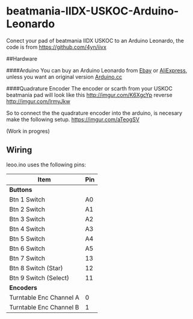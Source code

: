 # beatmania-IIDX-USKOC-Arduino-Leonardo

Conect your pad of beatmania IIDX USKOC to an Arduino Leonardo, the code is from https://github.com/4yn/iivx


##Hardware

####Arduino
You can buy an Arduino Leonardo from [Ebay](http://www.ebay.com/) or [AliExpress](http://www.aliexpress.com), unless you want an original version [Arduino.cc](https://www.arduino.cc/en/Guide/ArduinoLeonardoMicro)

####Quadrature Encoder
The encoder or scarth from your USKOC beatmania pad will look like this http://imgur.com/K6XgcYp reverse http://imgur.com/lrmyJkw

So to connect the the quadrature encoder into the arduino, is necesary make the following setup.
https://imgur.com/aTeogSV

(Work in progres)

## Wiring

leoo.ino uses the following pins:

| Item                    | Pin |
|-------------------------|-----|
| **Buttons**             |     |
| Btn 1 Switch            | A0  |
| Btn 2 Switch            | A1  |
| Btn 3 Switch            | A2  |
| Btn 4 Switch            | A3  |
| Btn 5 Switch            | A4  |
| Btn 6 Switch            | A5  |
| Btn 7 Switch            | 13  |
| Btn 8 Switch (Star)     | 12  |
| Btn 9 Switch (Select)   | 11  |
| **Encoders**            |     |
| Turntable Enc Channel A |  0  |
| Turntable Enc Channel B |  1  |


